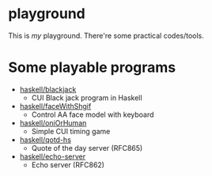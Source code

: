 # playground

This is _my_ playground.
There're some practical codes/tools.

# Some playable programs 

- [haskell/blackjack](haskell/blackjack/README.md)
  - CUI Black jack program in Haskell
- [haskell/faceWithShgif](haskell/faceWithShgif/README.md)
  - Control AA face model with keyboard
- [haskell/oniOrHuman](haskell/oniOrHuman/README.md)
  - Simple CUI timing game
- [haskell/qotd-hs](haskell/qotd-hs/README.md)
  - Quote of the day server (RFC865)
- [haskell/echo-server](haskell/echo-server/README.md)
  - Echo server (RFC862)
